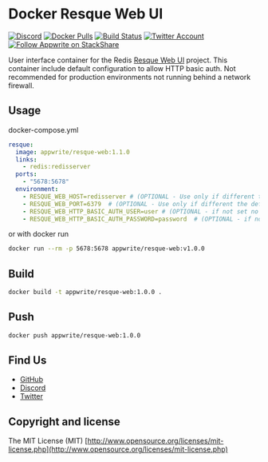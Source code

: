 # Docker Resque Web UI

[![Discord](https://img.shields.io/discord/564160730845151244?label=discord&style=flat-square)](https://appwrite.io/discord)
[![Docker Pulls](https://img.shields.io/docker/pulls/appwrite/resque-ui?color=f02e65&style=flat-square)](https://hub.docker.com/r/appwrite/requestcatcher)
[![Build Status](https://img.shields.io/travis/com/appwrite/docker-resque-ui?style=flat-square)](https://travis-ci.com/appwrite/docker-requestcatcher)
[![Twitter Account](https://img.shields.io/twitter/follow/appwrite?color=00acee&label=twitter&style=flat-square)](https://twitter.com/appwrite)
[![Follow Appwrite on StackShare](https://img.shields.io/badge/follow%20on-stackshare-blue?style=flat-square)](https://stackshare.io/appwrite)

User interface container for the Redis [Resque Web UI](https://github.com/resque/resque-web) project. This container include default configuration to allow HTTP basic auth. Not recommended for production environments not running behind a network firewall.

## Usage

docker-compose.yml
```yml
resque:
  image: appwrite/resque-web:1.1.0
  links:
    - redis:redisserver
  ports:
    - "5678:5678"
  environment:
    - RESQUE_WEB_HOST=redisserver # (OPTIONAL - Use only if different than the default 127.0.0.1)
    - RESQUE_WEB_PORT=6379  # (OPTIONAL - Use only if different the default 6379)
    - RESQUE_WEB_HTTP_BASIC_AUTH_USER=user # (OPTIONAL - if not set no password used)
    - RESQUE_WEB_HTTP_BASIC_AUTH_PASSWORD=password  # (OPTIONAL - if not set no password used)
```

or with docker run
```bash
docker run --rm -p 5678:5678 appwrite/resque-web:v1.0.0  
```

## Build
```bash
docker build -t appwrite/resque-web:1.0.0 .
```

## Push
```bash
docker push appwrite/resque-web:1.0.0
```

## Find Us

* [GitHub](https://github.com/appwrite)
* [Discord](https://appwrite.io/discord)
* [Twitter](https://twitter.com/appwrite)

## Copyright and license

The MIT License (MIT) [http://www.opensource.org/licenses/mit-license.php](http://www.opensource.org/licenses/mit-license.php)
